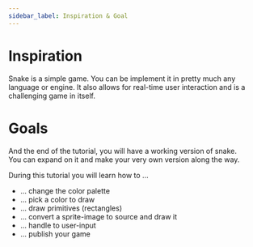 ```yaml
---
sidebar_label: Inspiration & Goal
---
```


# Inspiration

Snake is a simple game. You can be implement it in pretty much any language or engine.
It also allows for real-time user interaction and is a challenging game in itself.

# Goals

And the end of the tutorial, you will have a working version of snake.  
You can expand on it and make your very own version along the way.

During this tutorial you will learn how to ...

- ... change the color palette
- ... pick a color to draw
- ... draw primitives (rectangles)
- ... convert a sprite-image to source and draw it
- ... handle to user-input
- ... publish your game
